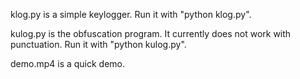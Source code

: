 klog.py is a simple keylogger. Run it with "python klog.py".

kulog.py is the obfuscation program. It currently does not work with punctuation. Run it with "python kulog.py".

demo.mp4 is a quick demo.

